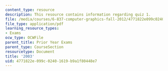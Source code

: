 ```yaml
---
content_type: resource
description: This resource contains information regarding quiz 1.
file: /media/courses/6-837-computer-graphics-fall-2012/4771822e099c02401619b9a1f80448e7_MIT6_837F12_2003_qz_1.pdf
file_type: application/pdf
learning_resource_types:
- Exams
ocw_type: OCWFile
parent_title: Prior Year Exams
parent_type: CourseSection
resourcetype: Document
title: '2003'
uid: 4771822e-099c-0240-1619-b9a1f80448e7
---
```

